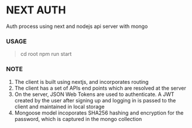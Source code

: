 # NEXT AUTH


Auth process using next and nodejs api server with mongo

### USAGE

> cd root
> npm run start


### NOTE
1. The client is built using nextjs, and incorporates routing
2. The client has a set of APIs end points which are resolved at the server
3. On the server, JSON Web Tokens are used to authenticate. A JWT created by the user after signing up and logging in is passed to the client and maintained in local storage
4. Mongoose model incoporates SHA256 hashing and encryption for the password, which is captured in the mongo collection

